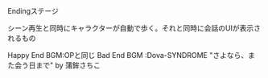 Endingステージ

シーン再生と同時にキャラクターが自動で歩く。それと同時に会話のUIが表示されるもの

Happy End BGM:OPと同じ
Bad End BGM :Dova-SYNDROME "さよなら、また会う日まで" by 蒲鉾さちこ